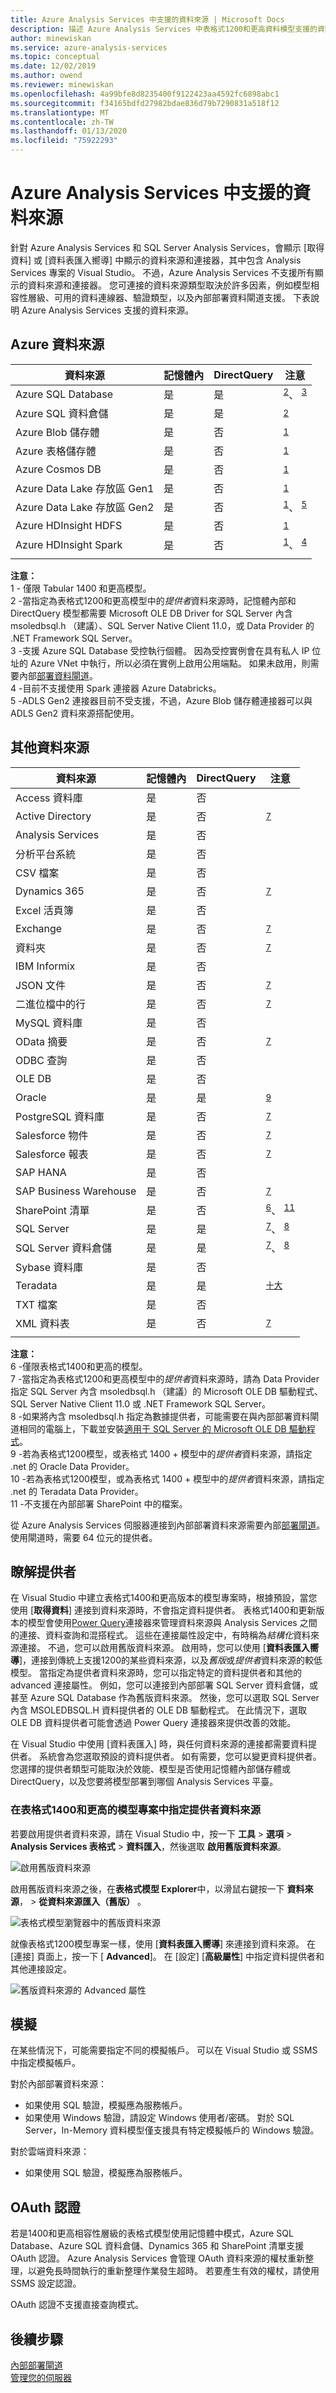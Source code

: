 ```yaml
---
title: Azure Analysis Services 中支援的資料來源 | Microsoft Docs
description: 描述 Azure Analysis Services 中表格式1200和更高資料模型支援的資料來源和連接器。
author: minewiskan
ms.service: azure-analysis-services
ms.topic: conceptual
ms.date: 12/02/2019
ms.author: owend
ms.reviewer: minewiskan
ms.openlocfilehash: 4a99bfe8d8235400f9122423aa4592fc6898abc1
ms.sourcegitcommit: f34165bdfd27982bdae836d79b7290831a518f12
ms.translationtype: MT
ms.contentlocale: zh-TW
ms.lasthandoff: 01/13/2020
ms.locfileid: "75922293"
---
```

# <a name="data-sources-supported-in-azure-analysis-services"></a>Azure Analysis Services 中支援的資料來源

針對 Azure Analysis Services 和 SQL Server Analysis Services，會顯示 [取得資料] 或 [資料表匯入嚮導] 中顯示的資料來源和連接器，其中包含 Analysis Services 專案的 Visual Studio。 不過，Azure Analysis Services 不支援所有顯示的資料來源和連接器。 您可連接的資料來源類型取決於許多因素，例如模型相容性層級、可用的資料連線器、驗證類型，以及內部部署資料閘道支援。 下表說明 Azure Analysis Services 支援的資料來源。

## <a name="azure-data-sources"></a>Azure 資料來源

|資料來源  |記憶體內  |DirectQuery  |注意 |
|---------|---------|---------|---------|
|Azure SQL Database      |   是      |    是      |<sup>[2](#azprovider)</sup>、 <sup> [3](#azsqlmanaged)</sup>|
|Azure SQL 資料倉儲      |   是      |   是       |<sup>[2](#azprovider)</sup>|
|Azure Blob 儲存體      |   是       |    否      | <sup>[1](#tab1400a)</sup> |
|Azure 表格儲存體     |   是       |    否      | <sup>[1](#tab1400a)</sup>|
|Azure Cosmos DB     |  是        |  否        |<sup>[1](#tab1400a)</sup> |
|Azure Data Lake 存放區 Gen1      |   是       |    否      |<sup>[1](#tab1400a)</sup> |
|Azure Data Lake 存放區 Gen2       |   是       |    否      |<sup>[1](#tab1400a)</sup>、 <sup> [5](#gen2)</sup>|
|Azure HDInsight HDFS    |     是     |   否       |<sup>[1](#tab1400a)</sup> |
|Azure HDInsight Spark     |   是       |   否       |<sup>[1](#tab1400a)</sup>、 <sup> [4](#databricks)</sup>|
||||

**注意：**    
<a name="tab1400a">1</a> - 僅限 Tabular 1400 和更高模型。  
<a name="azprovider">2</a> -當指定為表格式1200和更高模型中的*提供者*資料來源時，記憶體內部和 DirectQuery 模型都需要 Microsoft OLE DB Driver for SQL Server 內含 msoledbsql.h （建議）、SQL Server Native Client 11.0，或 Data Provider 的 .NET Framework SQL Server。    
<a name="azsqlmanaged">3</a> -支援 Azure SQL Database 受控執行個體。 因為受控實例會在具有私人 IP 位址的 Azure VNet 中執行，所以必須在實例上啟用公用端點。 如果未啟用，則需要內部[部署資料閘道](analysis-services-gateway.md)。    
<a name="databricks">4</a> -目前不支援使用 Spark 連接器 Azure Databricks。   
<a name="gen2">5</a> -ADLS Gen2 連接器目前不受支援，不過，Azure Blob 儲存體連接器可以與 ADLS Gen2 資料來源搭配使用。   

## <a name="other-data-sources"></a>其他資料來源

|資料來源 | 記憶體內 | DirectQuery |注意   |
|  --- | --- | --- | --- |
|Access 資料庫     |  是 | 否 |  |
|Active Directory     |  是 | 否 | <sup>[7](#tab1400b)</sup>  |
|Analysis Services     |  是 | 否 |  |
|分析平台系統     |  是 | 否 |  |
|CSV 檔案  |是 | 否 |  |
|Dynamics 365     |  是 | 否 | <sup>[7](#tab1400b)</sup> |
|Excel 活頁簿     |  是 | 否 |  |
|Exchange      |  是 | 否 | <sup>[7](#tab1400b)</sup> |
|資料夾      |是 | 否 | <sup>[7](#tab1400b)</sup> |
|IBM Informix  |是 | 否 |  |
|JSON 文件      |  是 | 否 | <sup>[7](#tab1400b)</sup> |
|二進位檔中的行      | 是 | 否 | <sup>[7](#tab1400b)</sup> |
|MySQL 資料庫     | 是 | 否 |  |
|OData 摘要      |  是 | 否 | <sup>[7](#tab1400b)</sup> |
|ODBC 查詢     | 是 | 否 |  |
|OLE DB     |   是 | 否 |  |
|Oracle  | 是  |是  | <sup>[9](#oracle)</sup> |
|PostgreSQL 資料庫   | 是 | 否 | <sup>[7](#tab1400b)</sup> |
|Salesforce 物件|  是 | 否 | <sup>[7](#tab1400b)</sup> |
|Salesforce 報表 |是 | 否 | <sup>[7](#tab1400b)</sup> |
|SAP HANA     |  是 | 否 |  |
|SAP Business Warehouse    |  是 | 否 | <sup>[7](#tab1400b)</sup> |
|SharePoint 清單      |   是 | 否 | <sup>[6](#tab1400b)</sup>、 <sup> [11](#filesSP)</sup> |
|SQL Server |是   | 是  | <sup>[7](#sqlim)</sup>、 <sup> [8](#instgw)</sup> | 
|SQL Server 資料倉儲 |是   | 是  | <sup>[7](#sqlim)</sup>、 <sup> [8](#instgw)</sup> |
|Sybase 資料庫     |  是 | 否 |  |
|Teradata | 是  | 是  | <sup>[十大](#teradata)</sup> |
|TXT 檔案  |是 | 否 |  |
|XML 資料表    |  是 | 否 | <sup>[7](#tab1400b)</sup> |
| | | |

**注意：**    
<a name="tab1400b">6</a> -僅限表格式1400和更高的模型。  
<a name="sqlim">7</a> -當指定為表格式1200和更高模型中的*提供者*資料來源時，請為 Data Provider 指定 SQL Server 內含 msoledbsql.h （建議）的 Microsoft OLE DB 驅動程式、SQL Server Native Client 11.0 或 .NET Framework SQL Server。  
<a name="instgw">8</a> -如果將內含 msoledbsql.h 指定為數據提供者，可能需要在與內部部署資料閘道相同的電腦上，下載並安裝[適用于 SQL Server 的 Microsoft OLE DB 驅動程式](https://docs.microsoft.com/sql/connect/oledb/oledb-driver-for-sql-server)。  
<a name="oracle">9</a> -若為表格式1200模型，或表格式 1400 + 模型中的*提供者*資料來源，請指定 .net 的 Oracle Data Provider。  
<a name="teradata">10</a> -若為表格式1200模型，或為表格式 1400 + 模型中的*提供者*資料來源，請指定 .net 的 Teradata Data Provider。   
<a name="filesSP">11</a> -不支援在內部部署 SharePoint 中的檔案。

從 Azure Analysis Services 伺服器連接到內部部署資料來源需要內部[部署閘道](analysis-services-gateway.md)。 使用閘道時，需要 64 位元的提供者。 

## <a name="understanding-providers"></a>瞭解提供者

在 Visual Studio 中建立表格式1400和更高版本的模型專案時，根據預設，當您使用 [**取得資料**] 連接到資料來源時，不會指定資料提供者。 表格式1400和更新版本的模型會使用[Power Query](/power-query/power-query-what-is-power-query)連接器來管理資料來源與 Analysis Services 之間的連接、資料查詢和混搭程式。 這些在連接屬性設定中，有時稱為*結構化*資料來源連接。 不過，您可以啟用舊版資料來源。 啟用時，您可以使用 [**資料表匯入嚮導**]，連接到傳統上支援1200的某些資料來源，以及*舊版*或*提供者*資料來源的較低模型。 當指定為提供者資料來源時，您可以指定特定的資料提供者和其他的 advanced 連接屬性。 例如，您可以連接到內部部署 SQL Server 資料倉儲，或甚至 Azure SQL Database 作為舊版資料來源。 然後，您可以選取 SQL Server 內含 MSOLEDBSQL.H 資料提供者的 OLE DB 驅動程式。 在此情況下，選取 OLE DB 資料提供者可能會透過 Power Query 連接器來提供改善的效能。 

在 Visual Studio 中使用 [資料表匯入] 時，與任何資料來源的連接都需要資料提供者。 系統會為您選取預設的資料提供者。 如有需要，您可以變更資料提供者。 您選擇的提供者類型可能取決於效能、模型是否使用記憶體內部儲存體或 DirectQuery，以及您要將模型部署到哪個 Analysis Services 平臺。

### <a name="specify-provider-data-sources-in-tabular-1400-and-higher-model-projects"></a>在表格式1400和更高的模型專案中指定提供者資料來源

若要啟用提供者資料來源，請在 Visual Studio 中，按一下 **工具** > **選項** > **Analysis Services 表格式** > **資料匯入**，然後選取 **啟用舊版資料來源**。

![啟用舊版資料來源](media/analysis-services-datasource/aas-enable-legacy-datasources.png)

啟用舊版資料來源之後，在**表格式模型 Explorer**中，以滑鼠右鍵按一下 **資料來源**， > **從資料來源匯入（舊版）** 。

![表格式模型瀏覽器中的舊版資料來源](media/analysis-services-datasource/aas-import-legacy-datasources.png)

就像表格式1200模型專案一樣，使用 [**資料表匯入嚮導**] 來連接到資料來源。 在 [連接] 頁面上，按一下 [ **Advanced**]。 在 [設定] [**高級屬性**] 中指定資料提供者和其他連接設定。

![舊版資料來源的 Advanced 屬性](media/analysis-services-datasource/aas-import-legacy-advanced.png)


## <a name="impersonation"></a>模擬
在某些情況下，可能需要指定不同的模擬帳戶。 可以在 Visual Studio 或 SSMS 中指定模擬帳戶。

對於內部部署資料來源：

* 如果使用 SQL 驗證，模擬應為服務帳戶。
* 如果使用 Windows 驗證，請設定 Windows 使用者/密碼。 對於 SQL Server，In-Memory 資料模型僅支援具有特定模擬帳戶的 Windows 驗證。

對於雲端資料來源：

* 如果使用 SQL 驗證，模擬應為服務帳戶。

## <a name="oauth-credentials"></a>OAuth 認證

若是1400和更高相容性層級的表格式模型使用記憶體中模式，Azure SQL Database、Azure SQL 資料倉儲、Dynamics 365 和 SharePoint 清單支援 OAuth 認證。 Azure Analysis Services 會管理 OAuth 資料來源的權杖重新整理，以避免長時間執行的重新整理作業發生超時。 若要產生有效的權杖，請使用 SSMS 設定認證。

OAuth 認證不支援直接查詢模式。

## <a name="next-steps"></a>後續步驟
[內部部署閘道](analysis-services-gateway.md)   
[管理您的伺服器](analysis-services-manage.md)   


